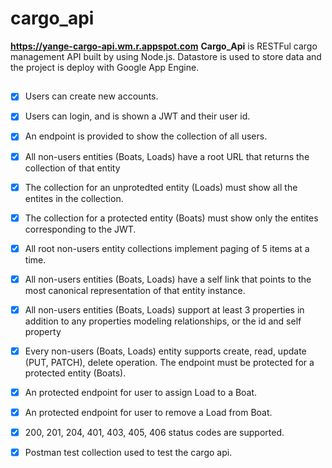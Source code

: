 # cargo_api
**https://yange-cargo-api.wm.r.appspot.com**
**Cargo_Api** is RESTFul cargo management API built by using Node.js. 
Datastore is used to store data and the project is deploy with Google App Engine.

## 
* [x] Users can create new accounts.
* [x] Users can login, and is shown a JWT and their user id.
* [x] An endpoint is provided to show the collection of all users.
* [x] All non-users entities (Boats, Loads) have a root URL that returns the collection of that entity
* [x] The collection for an unprotedted entity (Loads) must show all the entites in the collection.
* [x] The collection for a protected entity (Boats) must show only the entites corresponding to the JWT.
* [x] All root non-users entity collections implement paging of 5 items at a time.
* [x] All non-users entities (Boats, Loads) have a self link that points to the most canonical representation of that entity instance.
* [x] All non-users entities (Boats, Loads) support at least 3 properties in addition to any properties modeling relationships, or the id and self property
* [x] Every non-users (Boats, Loads) entity supports create, read, update (PUT, PATCH), delete operation. The endpoint must be protected for a protected entity (Boats).
* [x] An protected endpoint for user to assign Load to a Boat.
* [x] An protected endpoint for user to remove a Load from Boat.
* [x] 200, 201, 204, 401, 403, 405, 406 status codes are supported.
* [x] Postman test collection used to test the cargo api.



